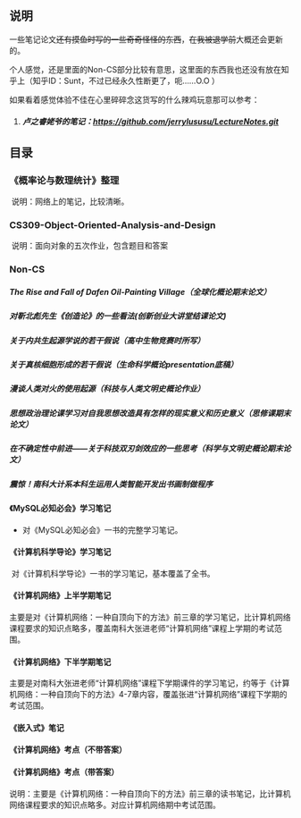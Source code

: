 ## 说明



一些笔记论文~~还有摸鱼时写的一些奇奇怪怪的东西~~，~~在我被退学前~~大概还会更新的。

个人感觉，还是里面的Non-CS部分比较有意思，这里面的东西我也还没有放在知乎上（知乎ID：Sunt，不过已经永久性断更了，呃……O.O ）
>>>>

如果看着感觉体验不佳在心里碎碎念这货写的什么辣鸡玩意那可以参考：

1. ##### 卢之睿姥爷的笔记：https://github.com/jerrylususu/LectureNotes.git







## 目录

### 《概率论与数理统计》整理

​		说明：网络上的笔记，比较清晰。



### CS309-Object-Oriented-Analysis-and-Design

​		说明：面向对象的五次作业，包含题目和答案



### Non-CS

##### 		The Rise and Fall of Dafen Oil-Painting Village（全球化概论期末论文）

##### 		对靳北彪先生《创造论》的一些看法(创新创业大讲堂结课论文)

##### 		关于内共生起源学说的若干假说（高中生物竞赛时所写）

##### 		关于真核细胞形成的若干假说（生命科学概论presentation底稿）

##### 		漫谈人类对火的使用起源（科技与人类文明史概论作业）

##### 		思想政治理论课学习对自我思想改造具有怎样的现实意义和历史意义（思修课期末论文）

##### 		在不确定性中前进——关于科技双刃剑效应的一些思考（科学与文明史概论期末论文）

##### 		震惊！南科大计系本科生运用人类智能开发出书画制做程序





#### 《MySQL必知必会》学习笔记

- 对《MySQL必知必会》一书的完整学习笔记。





#### 《计算机科学导论》学习笔记

​		对《计算机科学导论》一书的学习笔记，基本覆盖了全书。





#### 《计算机网络》上半学期笔记

​		主要是对《计算机网络：一种自顶向下的方法》前三章的学习笔记，比计算机网络课程要求的知识点略多，覆盖南科大张进老师“计算机网络”课程上学期的考试范围。





#### 《计算机网络》下半学期笔记

​		主要是对南科大张进老师“计算机网络”课程下学期课件的学习笔记，约等于《计算机网络：一种自顶向下的方法》4-7章内容，覆盖张进“计算机网络”课程下学期的考试范围。





#### 《嵌入式》笔记





#### 《计算机网络》考点（不带答案）





#### 《计算机网络》考点（带答案）

​		说明：主要是《计算机网络：一种自顶向下的方法》前三章的读书笔记，比计算机网络课程要求的知识点略多。对应计算机网络期中考试范围。